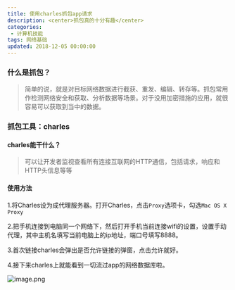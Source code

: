 ```yaml
---
title: 使用charles抓包app请求
description: <center>抓包真的十分有趣</center>
categories:
 - 计算机技能
tags: 网络基础
updated: 2018-12-05 00:00:00
---
```


### 什么是抓包？

> 简单的说，就是对目标网络数据进行截获、重发、编辑、转存等。抓包常用作检测网络安全和获取、分析数据等场景。对于没用加密措施的应用，就很容易可以获取到当中的数据。

### 抓包工具：charles

#### charles能干什么？

> 可以让开发者监视查看所有连接互联网的HTTP通信，包括请求，响应和HTTP头信息等等

#### 使用方法

1.将Charles设为成代理服务器。打开Charles，点击`Proxy`选项卡，勾选`Mac OS X Proxy`

2.把手机连接到电脑同一个网络下，然后打开手机当前连接wifi的设置，设置手动代理，其中主机名填写当前电脑上的ip地址，端口号填写8888。

3.首次链接charles会弹出是否允许链接的弹窗，点击允许就好。

4.接下来charles上就能看到一切流过app的网络数据库啦。

![image.png](https://upload-images.jianshu.io/upload_images/8154981-eb234add58408ff1.png?imageMogr2/auto-orient/strip%7CimageView2/2/w/1240)